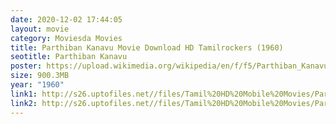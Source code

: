 ```yaml
---
date: 2020-12-02 17:44:05
layout: movie
category: Moviesda Movies
title: Parthiban Kanavu Movie Download HD Tamilrockers (1960)
seotitle: Parthiban Kanavu
poster: https://upload.wikimedia.org/wikipedia/en/f/f5/Parthiban_Kanavu_%281960%29.jpg
size: 900.3MB
year: "1960"
link1: http://s26.uptofiles.net//files/Tamil%20HD%20Mobile%20Movies/Parthiban%20Kanavu%20(1960)/Parthiban%20Kanavu%20(HD)/Parthiban%20Kanavu%20(Tamil)/Parthiban%20Kanavu%20(640x360)/Parthiban%20Kanavu-1960%20HD.mp4
link2: http://s26.uptofiles.net//files/Tamil%20HD%20Mobile%20Movies/Parthiban%20Kanavu%20(1960)/Parthiban%20Kanavu%20(HD)/Parthiban%20Kanavu%20(Tamil)/Parthiban%20Kanavu%20(640x360)/Parthiban%20Kanavu-1960%20HD.mp4
---
```

